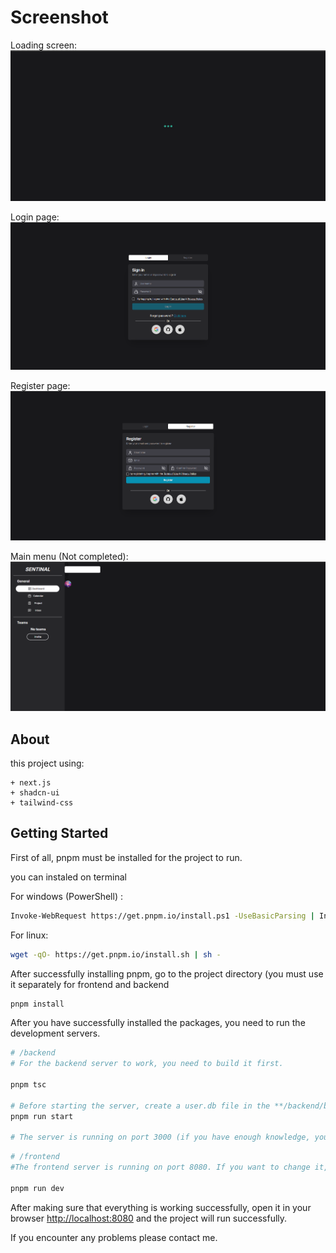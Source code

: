 # Screenshot

Loading screen:
![Loading Screen](/Images/Screenshot%202024-08-20%20225924.png)

Login page:
![Login Page](/Images/Screenshot%202024-08-20%20225946.png)

Register page:
![Register Page](/Images/Screenshot%202024-08-20%20225957.png)

Main menu (Not completed):
![Main Menu](/Images/Screenshot%202024-08-20%20230023.png)

## About

this project using:
```
+ next.js
+ shadcn-ui
+ tailwind-css
```

## Getting Started

First of all, pnpm must be installed for the project to run.

you can instaled on terminal

For windows (PowerShell) :
```bash
Invoke-WebRequest https://get.pnpm.io/install.ps1 -UseBasicParsing | Invoke-Expression
```

For linux:
```bash
wget -qO- https://get.pnpm.io/install.sh | sh -
```

After successfully installing pnpm, go to the project directory (you must use it separately for frontend and backend
```bash
pnpm install
```

After you have successfully installed the packages, you need to run the development servers.
```bash
# /backend
# For the backend server to work, you need to build it first.

pnpm tsc

# Before starting the server, create a user.db file in the **/backend/build/api/db/** folder
pnpm run start

# The server is running on port 3000 (if you have enough knowledge, you can change the port in the server.ts file and run the server after building it again. If you do not have enough knowledge, you will have to wait until you add the port changing system)
```

```bash
# /frontend
#The frontend server is running on port 8080. If you want to change it, you can select your port from the section starting with "dev" in the /frontend/package.json file and the section starting with "-p".

pnpm run dev
```

After making sure that everything is working successfully, open it in your browser [http://localhost:8080](http://localhost:8080) and the project will run successfully.

If you encounter any problems please contact me.
